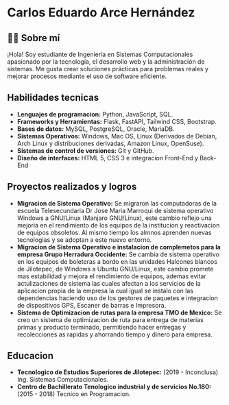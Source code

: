 # Carlos Eduardo Arce Hernández

## 👨‍💻 Sobre mí

¡Hola! Soy estudiante de Ingeniería en Sistemas Computacionales apasionado por la tecnología, el desarrollo web y la administración de sistemas. Me gusta crear soluciones prácticas para problemas reales y mejorar procesos mediante el uso de software eficiente.

## Habilidades tecnicas
- **Lenguajes de programacion:** Python, JavaScript, SQL.
- **Frameworks y Herramientas:** Flask, FastAPI, Tailwind CSS, Bootstrap.
- **Bases de datos:** MySQL, PostgreSQL, Oracle, MariaDB.
- **Sistemas Operativos:** Windows, Mac OS, Linux (Derivados de Debian, Arch Linux y distribuciones derivadas, Amazon Linux, OpenSuse).
- **Sistemas de control de versiones:** Git y GitHub.
- **Diseño de interfaces:** HTML 5, CSS 3 e integracion Front-End y Back-End

## Proyectos realizados y logros
- **Migracion de Sistema Operativo:** Se migraron las computadoras de la escuela Telesecundaria Dr Jose Maria Marroqui de sistema operativo Windows a GNU/Linux (Manjaro GNU/Linux), este cambio reflejo una mejoria en el rendimiento de los equipos de la institucion y reactivacion de equipos obsoletos. Al mismo tiempo los almnos aprenden nuevas tecnologias y se adoptan a este nuevo entorno.
- **Migracion de Sistema Operativo e instalacion de complemetos para la empresa Grupo Herradura Occidente:** Se cambia de sistema operativo en los equipos de boleteras a bordo en las unidades Halcones blancos de Jilotepec, de Windows a Ubuntu GNU/Linux, este cambio promete mas estabilidad y mejora el rendimiento de equipos, ademas evitar actulizaciones de sistema las cuales afectan a los servicios de la aplicacion propia de la empresa la cual igual se instalo con las dependencias haciendo uso de los gestores de paquetes e integracion de dispositivos GPS, Escaner de barras e Impresora.
- **Sistema de Optimizacion de rutas para la empresa TMO de Mexico:** Se creo un sistema de optimizacion de ruta para entrega de materias primas y producto terminado, permitiendo hacer entregas y recolecciones as rapidas y ahorrando tiempo y dinero para empresa.

## Educacion
- **Tecnologico de Estudios Superiores de Jilotepec:** (2019 - Inconclusa) Ing. Sistemas Computacionales.
- **Centro de Bachillerato Tenologico industrial y de servicios No.180:** (2015 - 2018) Tecnico en Programacion.
